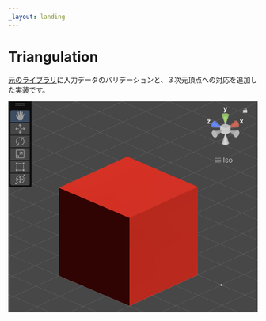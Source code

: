 ```yaml
---
_layout: landing
---
```


# Triangulation

[元のライブラリ](https://github.com/iShapeUnity/Triangulation)に入力データのバリデーションと、３次元頂点への対応を追加した実装です。

<p align="center">
<img src="images/cube_sample.png" width="600" />
</p>